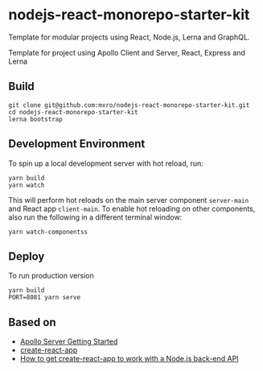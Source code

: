 # nodejs-react-monorepo-starter-kit

Template for modular projects using React, Node.js, Lerna and GraphQL.

Template for project using Apollo Client and Server, React, Express and Lerna

## Build

```
git clone git@github.com:mxro/nodejs-react-monorepo-starter-kit.git
cd nodejs-react-monorepo-starter-kit
lerna bootstrap
```

## Development Environment

To spin up a local development server with hot reload, run:

```
yarn build
yarn watch
```

This will perform hot reloads on the main server component `server-main` and React app `client-main`. To enable hot reloading on other components, also run the following in a different terminal window:

```
yarn watch-componentss
```

## Deploy

To run production version

```
yarn build
PORT=8081 yarn serve
```

## Based on

- [Apollo Server Getting Started](https://www.apollographql.com/docs/apollo-server/getting-started.html)
- [create-react-app](https://github.com/facebook/create-react-app)
- [How to get create-react-app to work with a Node.js back-end API](https://medium.freecodecamp.org/how-to-make-create-react-app-work-with-a-node-backend-api-7c5c48acb1b0)

